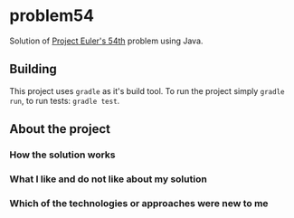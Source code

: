 # problem54

Solution of [Project Euler's 54th](https://projecteuler.net/problem=54) problem using Java.

## Building

This project uses `gradle` as it's build tool.
To run the project simply `gradle run`, to run tests: `gradle test`.

## About the project

### How the solution works

### What I like and do not like about my solution

### Which of the technologies or approaches were new to me
